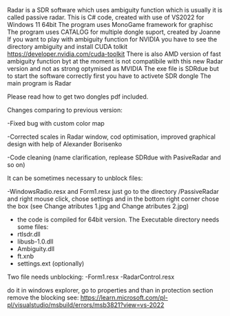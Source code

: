 Radar is a SDR software which uses ambiguity function which is usually it is called passive radar. This is C# code, created with use of VS2022 for Windows 11 64bit The program uses MonoGame framework for graphisc The program uses CATALOG for multiple dongle suport, created by Joanne If you want to play with ambiguity function for NVIDIA you have to see the directory ambiguity and install CUDA tolkit https://developer.nvidia.com/cuda-toolkit There is also AMD version of fast ambiguity function byt at the moment is not compatibile with this new Radar version and not as strong optymised as MVIDIA The exe file is SDRdue but to start the software correctly first you have to activete SDR dongle The main program is Radar

Please read how to get two dongles pdf included.

Changes comparing to previous version:

-Fixed bug with custom color map

-Corrected scales in Radar window, cod optimisation, improved graphical design with help of Alexander Borisenko 

-Code cleaning (name clarification, replease SDRdue with PasiveRadar and so on)

It can be sometimes necessary to unblock files:

-WindowsRadio.resx and Form1.resx just go to the directory /PassiveRadar and right mouse click, chose settings and in the bottom right corner chose the box (see Change atributes 1.jpg and Change atributes 2.jpg)


- the code is compiled for 64bit version. The Executable directory needs some files:
- rtlsdr.dll
- libusb-1.0.dll
- Ambiguity.dll
- ft.xnb
- settings.ext (optionally) 

Two file needs unblocking:
-Form1.resx
-RadarControl.resx

do it in windows explorer, go to properties and than in protection section remove the blocking
see: https://learn.microsoft.com/pl-pl/visualstudio/msbuild/errors/msb3821?view=vs-2022
